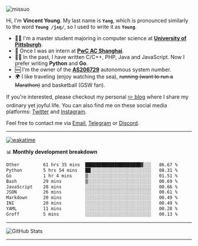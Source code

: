 <p align="left"> <img src="https://komarev.com/ghpvc/?username=missuo&label=Profile%20views&color=0e75b6&style=flat" alt="missuo" /> </p>


Hi, I'm **Vincent Young**. My last name is **`Yang`**, which is pronounced similarly to the word **`Young /jʌŋ/`**, so I used to write it as **`Young`**. 

-  👨‍🎓 I'm a master student majoring in computer science at [**University of Pittsburgh**](https://www.pitt.edu).
-  💼 Once I was an intern at **[PwC AC Shanghai](https://www.linkedin.com/company/pwc-ac-shanghai/)**.
-  👨‍💻 In the past, I have written C/C++, PHP, Java and JavaScript. Now I prefer writing **Python** and **Go**.
-  🆕 I'm the owner of the **[AS206729](https://bgp.tools/AS206729)** autonomous system number.
-  🌍 I like traveling (enjoy watching the sea), ~~running (want to run a Marathon)~~ and basketball (GSW fan).

If you're interested, please checkout my personal [✏️ blog](https://missuo.me/) where I share my ordinary yet joyful life. You can also find me on these social media platforms: [Twitter](https://twitter.com/m1ssuo) and [Instagram](https://www.instagram.com/m1ssuo).

Feel free to contact me via <a href="mailto:i@yyt.moe">Email</a>, [Telegram](https://t.me/missuo) or [Discord](https://discordapp.com/users/missuo#7448).

-------

[![wakatime](https://wakatime.com/badge/user/c13cd961-40ca-417a-afb6-1f9ea8ac295c.svg)](https://wakatime.com/@missuo)

📊 **Monthly development breakdown**
<!--START_SECTION:waka-->

```txt
Other         61 hrs 35 mins  █████████████████████▓░░░   86.67 %
Python        5 hrs 54 mins   ██░░░░░░░░░░░░░░░░░░░░░░░   08.31 %
Go            1 hr 4 mins     ▒░░░░░░░░░░░░░░░░░░░░░░░░   01.51 %
Bash          29 mins         ▒░░░░░░░░░░░░░░░░░░░░░░░░   00.69 %
JavaScript    28 mins         ░░░░░░░░░░░░░░░░░░░░░░░░░   00.66 %
JSON          26 mins         ░░░░░░░░░░░░░░░░░░░░░░░░░   00.61 %
Markdown      20 mins         ░░░░░░░░░░░░░░░░░░░░░░░░░   00.49 %
INI           20 mins         ░░░░░░░░░░░░░░░░░░░░░░░░░   00.49 %
YAML          11 mins         ░░░░░░░░░░░░░░░░░░░░░░░░░   00.28 %
Groff         5 mins          ░░░░░░░░░░░░░░░░░░░░░░░░░   00.13 %
```

<!--END_SECTION:waka-->

-------

![GitHub Stats](https://github-readme-stats-opal-alpha-76.vercel.app/api?username=missuo&show_icons=true&theme=transparent)

-------

